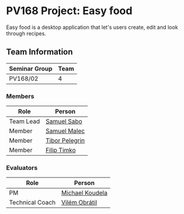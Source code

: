# PV168 Project: Easy food


Easy food is a desktop application that let's users create, edit and look through recipes. 

## Team Information

| Seminar Group | Team |
|-------------- | ---- |
| PV168/02      | 4    |

### Members

| Role           | Person               |
|----------------|----------------------|
|Team Lead       | [Samuel Sabo](https://is.muni.cz/auth/osoba/536333) |
|Member          | [Samuel Malec](https://is.muni.cz/auth/osoba/536542) |
|Member          | [Tibor Pelegrin](https://is.muni.cz/auth/osoba/536556) |
|Member          | [Filip Timko](https://is.muni.cz/auth/osoba/536297) |

### Evaluators

| Role           | Person               |
|----------------|----------------------|
|PM              | [Michael Koudela](https://is.muni.cz/auth/osoba/485441) |
|Technical Coach | [Vilém Obrátil](https://is.muni.cz/auth/osoba/408073) |